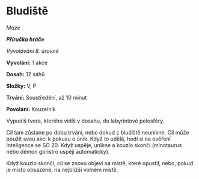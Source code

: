 # Bludiště

*Maze*

***Příručka hráče***

*Vyvolávání 8. úrovně*

**Vyvolání:** 1 akce

**Dosah:** 12 sáhů

**Složky:** V, P

**Trvání:** Soustředění, až 10 minut

**Povolání:** Kouzelník

Vypudíš tvora, kterého vidíš v dosahu, do labyrintové polosféry.

Cíl tam zůstane po dobu trvání, nebo dokud z bludiště neunikne. Cíl může použít svou akci k pokusu o únik. Když to udělá, hodí si na ověření Inteligence se SO 20. Když uspěje, unikne a kouzlo skončí (minotaurus nebo démon goristro uspějí automaticky).

Když kouzlo skončí, cíl se znovu objeví na místě, které opustil, nebo, pokud je místo obsazené, na nejbližší volném místě.
